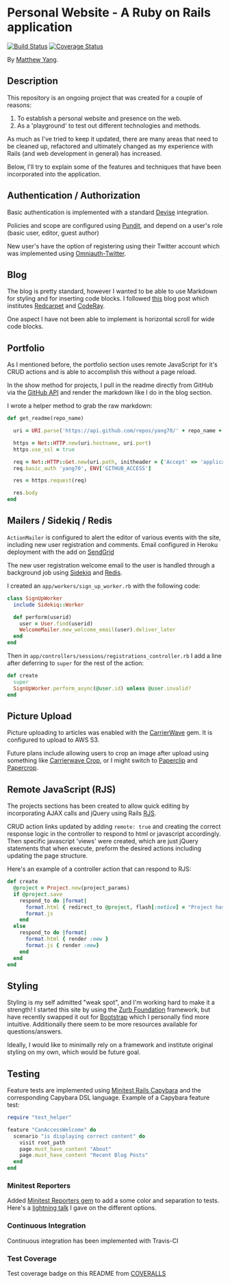 # Personal Website - A Ruby on Rails application

[![Build Status](https://travis-ci.org/yang70/portfolio.svg?branch=master)](https://travis-ci.org/yang70/portfolio)
[![Coverage Status](https://coveralls.io/repos/yang70/portfolio/badge.svg?branch=master&service=github)](https://coveralls.io/github/yang70/portfolio?branch=master)

By [Matthew Yang](http://www.matthewgyang.com).

## Description
This repository is an ongoing project that was created for a couple of reasons:

1. To establish a personal website and presence on the web.
2. As a 'playground' to test out different technologies and methods.

As much as I've tried to keep it updated, there are many areas that need to be cleaned up, refactored and ultimately changed as my experience with Rails (and web development in general) has increased.

Below, I'll try to explain some of the features and techniques that have been incorporated into the application.

## Authentication / Authorization
Basic authentication is implemented with a standard [Devise](https://github.com/plataformatec/devise) integration.

Policies and scope are configured using [Pundit](https://github.com/elabs/pundit), and depend on a user's role (basic user, editor, guest author)

New user's have the option of registering using their Twitter account which was implemented using [Omniauth-Twitter](https://github.com/arunagw/omniauth-twitter).

## Blog
The blog is pretty standard, however I wanted to be able to use Markdown for styling and for inserting code blocks.  I followed [this](http://allfuzzy.tumblr.com/post/27314404412/markdown-and-code-syntax-highlighting-in-ruby-on) blog post which institutes [Redcarpet](https://github.com/vmg/redcarpet) and [CodeRay](https://github.com/rubychan/coderay).

One aspect I have not been able to implement is horizontal scroll for wide code blocks.

## Portfolio
As I mentioned before, the portfolio section uses remote JavaScript for it's CRUD actions and is able to accomplish this without a page reload.

In the show method for projects, I pull in the readme directly from GitHub via the [GitHub API](https://developer.github.com/v3/) and render the markdown like I do in the blog section.

I wrote a helper method to grab the raw markdown:

```ruby
def get_readme(repo_name)

  uri = URI.parse('https://api.github.com/repos/yang70/' + repo_name + '/readme')

  https = Net::HTTP.new(uri.hostname, uri.port)
  https.use_ssl = true

  req = Net::HTTP::Get.new(uri.path, initheader = {'Accept' => 'application/vnd.github.v3.raw'})
  req.basic_auth 'yang70', ENV['GITHUB_ACCESS']

  res = https.request(req)

  res.body
end
```

## Mailers / Sidekiq / Redis

`ActionMailer` is configured to alert the editor of various events with the site, including new user registration and comments.  Email configured in Heroku deployment with the add on [SendGrid](https://sendgrid.com/)

The new user registration welcome email to the user is handled through a background job using [Sidekiq](https://github.com/mperham/sidekiq) and [Redis](http://redis.io/).

I created an `app/workers/sign_up_worker.rb` with the following code:

```ruby
class SignUpWorker
  include Sidekiq::Worker

  def perform(userid)
    user = User.find(userid)
    WelcomeMailer.new_welcome_email(user).deliver_later
  end
end
```

Then in `app/controllers/sessions/registrations_controller.rb` I add a line after deferring to `super` for the rest of the action:

```ruby
def create
  super
  SignUpWorker.perform_async(@user.id) unless @user.invalid?
end
```

## Picture Upload

Picture uploading to articles was enabled with the [CarrierWave](https://github.com/carrierwaveuploader/carrierwave) gem.  It is configured to upload to AWS S3.

Future plans include allowing users to crop an image after upload using something like [Carrierwave Crop](https://github.com/kirtithorat/carrierwave-crop/), or I might switch to [Paperclip](https://github.com/thoughtbot/paperclip) and [Papercrop](https://github.com/rsantamaria/papercrop).

## Remote JavaScript (RJS)
The projects sections has been created to allow quick editing by incorporating AJAX calls and jQuery using Rails [RJS](http://edgeguides.rubyonrails.org/working_with_javascript_in_rails.html).

CRUD action links updated by adding `remote: true` and creating the correct response logic in the controller to respond to html or javascript accordingly.  Then specific javascript 'views' were created, which are just jQuery statements that when execute, preform the desired actions including updating the page structure.

Here's an example of a controller action that can respond to RJS:

```ruby
def create
  @project = Project.new(project_params)
  if @project.save
    respond_to do |format|
      format.html { redirect_to @project, flash[:notice] = "Project has been created." }
      format.js
    end
  else
    respond_to do |format|
      format.html { render :new }
      format.js { render :new}
    end
  end
end
```

## Styling
Styling is my self admitted "weak spot", and I'm working hard to make it a strength!  I started this site by using the [Zurb Foundation](http://foundation.zurb.com/) framework, but have recently swapped it out for [Bootstrap](http://getbootstrap.com/) which I personally find more intuitive.  Additionally there seem to be more resources available for questions/answers.

Ideally, I would like to minimally rely on a framework and institute original styling on my own, which would be future goal.

## Testing
Feature tests are implemented using [Minitest Rails Capybara](https://github.com/blowmage/minitest-rails-capybara) and the corresponding Capybara DSL language.  Example of a Capybara feature test:

```ruby
require "test_helper"

feature "CanAccessWelcome" do
  scenario "is displaying correct content" do
    visit root_path
    page.must_have_content "About"
    page.must_have_content "Recent Blog Posts"
  end
end
```
### Minitest Reporters
Added [Minitest Reporters gem](https://github.com/kern/minitest-reporters) to add a some color and separation to tests.  Here's a [lightning talk](https://www.youtube.com/watch?v=lPu1GwS5QU0&list=PLgUnlWmteg8rV6qFZTs8xjpJVNGv1qt_s&index=41) I gave on the different options.

### Continuous Integration
Continuous integration has been implemented with Travis-CI

### Test Coverage

Test coverage badge on this README from [COVERALLS](https://coveralls.io/)

